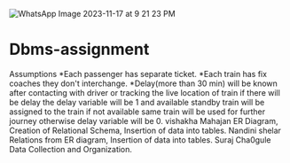 ![WhatsApp Image 2023-11-17 at 9 21 23 PM](https://github.com/nandinishelar/Dbms-assignment/assets/99242347/a913133f-33ee-43cd-8234-e53a56afdc4b)
# Dbms-assignment
Assumptions 
*Each passenger has separate ticket.
*Each train has fix coaches they don't interchange.
*Delay(more than 30 min) will be known after contacting with driver or tracking the live location of train if there will be delay the delay variable will be 1 and available standby train will be assigned to the train if not available same train will be used for further journey otherwise delay variable will be 0.
vishakha Mahajan
ER Diagram, Creation of Relational Schema, Insertion of data into tables.
Nandini shelar
Relations from ER diagram, Insertion of data into tables.
Suraj Cha0gule
Data Collection and Organization.
